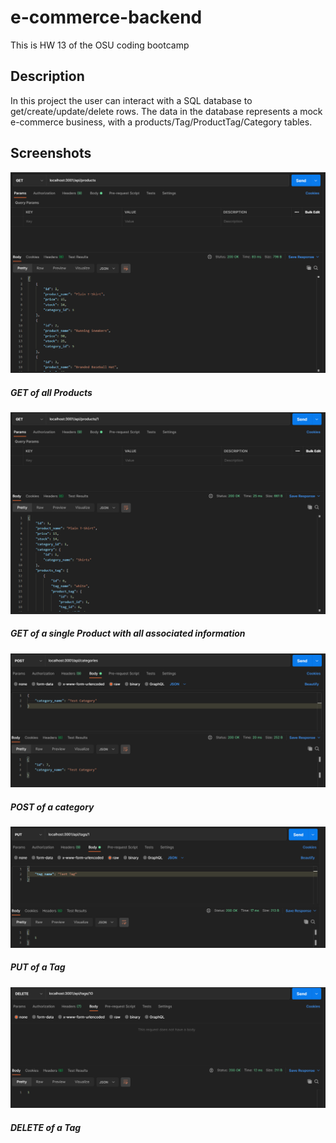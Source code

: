 # e-commerce-backend
This is HW 13 of the OSU coding bootcamp

## Description

In this project the user can interact with a SQL database to get/create/update/delete
rows. The data in the database represents a mock e-commerce business, with a 
products/Tag/ProductTag/Category tables.

## Screenshots

![Screenshot_one](/assets/screenshot_one.png)
##### GET of all Products

![Screenshot_two](/assets/screenshot_two.png)
##### GET of a single Product with all associated information

![Screenshot_three](/assets/screenshot_three.png)
##### POST of a category

![Screenshot_four](/assets/screenshot_four.png)
##### PUT of a Tag

![Screenshot_five](/assets/screenshot_five.png)
##### DELETE of a Tag